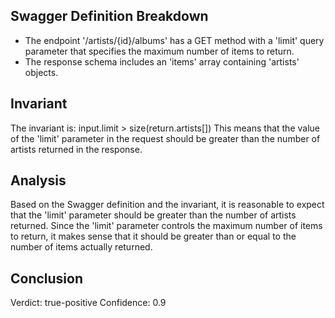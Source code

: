 ## Swagger Definition Breakdown
- The endpoint '/artists/{id}/albums' has a GET method with a 'limit' query parameter that specifies the maximum number of items to return.
- The response schema includes an 'items' array containing 'artists' objects.

## Invariant
The invariant is: input.limit > size(return.artists[])
This means that the value of the 'limit' parameter in the request should be greater than the number of artists returned in the response.

## Analysis
Based on the Swagger definition and the invariant, it is reasonable to expect that the 'limit' parameter should be greater than the number of artists returned. Since the 'limit' parameter controls the maximum number of items to return, it makes sense that it should be greater than or equal to the number of items actually returned.

## Conclusion
Verdict: true-positive
Confidence: 0.9
